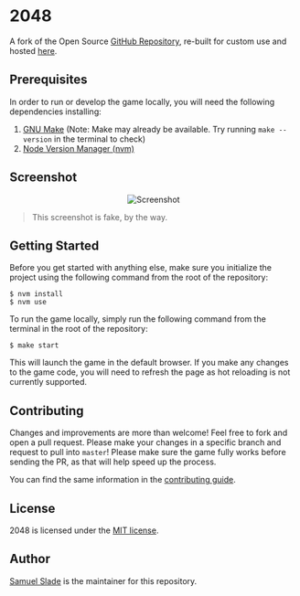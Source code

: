 # 2048

A fork of the Open Source [GitHub Repository](https://github.com/gabrielecirulli/2048), re-built for custom use and hosted [here](https://slade2048.netlify.app).

## Prerequisites

In order to run or develop the game locally, you will need the following dependencies installing:

1. [GNU Make](https://www.gnu.org/software/make/) (Note: Make may already be available. Try running `make --version` in the terminal to check)
1. [Node Version Manager (nvm)](https://github.com/nvm-sh/nvm#installing-and-updating)

## Screenshot

<p align="center">
  <img src="https://cloud.githubusercontent.com/assets/1175750/8614312/280e5dc2-26f1-11e5-9f1f-5891c3ca8b26.png" alt="Screenshot"/>
</p>

> This screenshot is fake, by the way.

## Getting Started

Before you get started with anything else, make sure you initialize the project using the following command from the root of the repository:

```shell
$ nvm install
$ nvm use
```

To run the game locally, simply run the following command from the terminal in the root of the repository:

```shell
$ make start
```

This will launch the game in the default browser. If you make any changes to the game code, you will need to refresh the page as hot reloading is not currently supported.

## Contributing

Changes and improvements are more than welcome! Feel free to fork and open a pull request. Please make your changes in a specific branch and request to pull into `master`! Please make sure the game fully works before sending the PR, as that will help speed up the process.

You can find the same information in the [contributing guide](CONTRIBUTING.md).

## License

2048 is licensed under the [MIT license](LICENSE.txt).

## Author

[Samuel Slade](https://github.com/sladesamuel/) is the maintainer for this repository.
